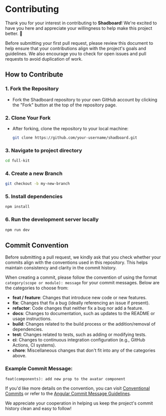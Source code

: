 # Contributing

Thank you for your interest in contributing to **Shadboard**! We're excited to have you here and appreciate your willingness to help make this project better. 🎉

Before submitting your first pull request, please review this document to help ensure that your contributions align with the project's goals and guidelines. We also encourage you to check for open issues and pull requests to avoid duplication of work.

## How to Contribute

### 1. Fork the Repository

- Fork the Shadboard repository to your own GitHub account by clicking the "Fork" button at the top of the repository page.

### 2. Clone Your Fork

- After forking, clone the repository to your local machine:

  ```bash
  git clone https://github.com/your-username/shadboard.git
  ```

### 3. Navigate to project directory

```bash
cd full-kit
```

### 4. Create a new Branch

```bash
git checkout -b my-new-branch
```

### 5. Install dependencies

```bash
npm install
```

### 6. Run the development server locally

```bash
npm run dev
```

## Commit Convention

Before submitting a pull request, we kindly ask that you check whether your commits align with the conventions used in this repository. This helps maintain consistency and clarity in the commit history.

When creating a commit, please follow the convention of using the format `category(scope or module): message` for your commit messages. Below are the categories to choose from:

- **feat / feature**: Changes that introduce new code or new features.
- **fix**: Changes that fix a bug (ideally referencing an issue if present).
- **refactor**: Code changes that neither fix a bug nor add a feature.
- **docs**: Changes to documentation, such as updates to the README or usage instructions.
- **build**: Changes related to the build process or the addition/removal of dependencies.
- **test**: Changes related to tests, such as adding or modifying tests.
- **ci**: Changes to continuous integration configuration (e.g., GitHub Actions, CI systems).
- **chore**: Miscellaneous changes that don't fit into any of the categories above.

### Example Commit Message:

```
feat(components): add new prop to the avatar component
```

If you'd like more details on the convention, you can visit [Conventional Commits](https://www.conventionalcommits.org/) or refer to the [Angular Commit Message Guidelines](https://github.com/angular/angular/blob/main/CONTRIBUTING.md#commit-message-guidelines).

We appreciate your cooperation in helping us keep the project's commit history clean and easy to follow!
